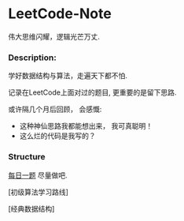 # LeetCode-Note

伟大思维闪耀，逻辑光芒万丈.

### Description:
学好数据结构与算法，走遍天下都不怕.  

记录在LeetCode上面对过的题目, 更重要的是留下思路.

或许隔几个月后回顾， 会感慨:
* 这种神仙思路我都能想出来， 我可真聪明！
* 这么烂的代码是我写的？

### Structure

[每日一题](https://github.com/mhvvv/LeetCode-Note/tree/main/%E6%AF%8F%E6%97%A5%E4%B8%80%E9%A2%98)   尽量做吧.

[初级算法学习路线]

[经典数据结构]
